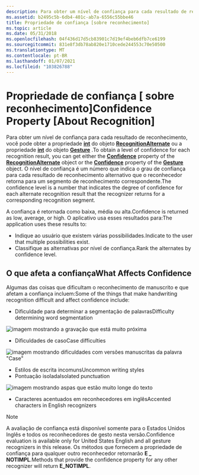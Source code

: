 ```yaml
---
description: Para obter um nível de confiança para cada resultado de reconhecimento, você pode obter a propriedade int do objeto RecognitionAlternate ou a propriedade int do objeto Gesture.
ms.assetid: b2495c5b-6db4-401c-ab7a-6556c55bbe46
title: Propriedade de confiança [sobre reconhecimento]
ms.topic: article
ms.date: 05/31/2018
ms.openlocfilehash: 04f436d17d5cb83901c7d19ef4beb6dfb7ce6199
ms.sourcegitcommit: 831e8f3db78ab820e1710cede244553c70e50500
ms.translationtype: MT
ms.contentlocale: pt-BR
ms.lasthandoff: 01/07/2021
ms.locfileid: "103826788"
---
```

# <a name="confidence-property-about-recognition"></a><span data-ttu-id="1cfd1-103">Propriedade de confiança \[ sobre reconhecimento\]</span><span class="sxs-lookup"><span data-stu-id="1cfd1-103">Confidence Property \[About Recognition\]</span></span>

<span data-ttu-id="1cfd1-104">Para obter um nível de confiança para cada resultado de reconhecimento, você pode obter a propriedade [**int**](/windows/desktop/api/msinkaut/nf-msinkaut-iinkrecognitionalternate-get_confidence) do objeto [**RecognitionAlternate**](/windows/desktop/api/msinkaut/nn-msinkaut-iinkrecognitionalternate) ou a propriedade [**int**](/windows/desktop/api/msinkaut/nf-msinkaut-iinkgesture-get_confidence) do objeto [**Gesture**](/windows/desktop/api/msinkaut/nn-msinkaut-iinkgesture) .</span><span class="sxs-lookup"><span data-stu-id="1cfd1-104">To obtain a level of confidence for each recognition result, you can get either the [**Confidence**](/windows/desktop/api/msinkaut/nf-msinkaut-iinkrecognitionalternate-get_confidence) property of the [**RecognitionAlternate**](/windows/desktop/api/msinkaut/nn-msinkaut-iinkrecognitionalternate) object or the [**Confidence**](/windows/desktop/api/msinkaut/nf-msinkaut-iinkgesture-get_confidence) property of the [**Gesture**](/windows/desktop/api/msinkaut/nn-msinkaut-iinkgesture) object.</span></span> <span data-ttu-id="1cfd1-105">O nível de confiança é um número que indica o grau de confiança para cada resultado de reconhecimento alternativo que o reconhecedor retorna para um segmento de reconhecimento correspondente.</span><span class="sxs-lookup"><span data-stu-id="1cfd1-105">The confidence level is a number that indicates the degree of confidence for each alternate recognition result that the recognizer returns for a corresponding recognition segment.</span></span>

<span data-ttu-id="1cfd1-106">A confiança é retornada como baixa, média ou alta.</span><span class="sxs-lookup"><span data-stu-id="1cfd1-106">Confidence is returned as low, average, or high.</span></span> <span data-ttu-id="1cfd1-107">O aplicativo usa esses resultados para:</span><span class="sxs-lookup"><span data-stu-id="1cfd1-107">The application uses these results to:</span></span>

-   <span data-ttu-id="1cfd1-108">Indique ao usuário que existem várias possibilidades.</span><span class="sxs-lookup"><span data-stu-id="1cfd1-108">Indicate to the user that multiple possibilities exist.</span></span>
-   <span data-ttu-id="1cfd1-109">Classifique as alternativas por nível de confiança.</span><span class="sxs-lookup"><span data-stu-id="1cfd1-109">Rank the alternates by confidence level.</span></span>

## <a name="what-affects-confidence"></a><span data-ttu-id="1cfd1-110">O que afeta a confiança</span><span class="sxs-lookup"><span data-stu-id="1cfd1-110">What Affects Confidence</span></span>

<span data-ttu-id="1cfd1-111">Algumas das coisas que dificultam o reconhecimento de manuscrito e que afetam a confiança incluem:</span><span class="sxs-lookup"><span data-stu-id="1cfd1-111">Some of the things that make handwriting recognition difficult and affect confidence include:</span></span>

-   <span data-ttu-id="1cfd1-112">Dificuldade para determinar a segmentação de palavras</span><span class="sxs-lookup"><span data-stu-id="1cfd1-112">Difficulty determining word segmentation</span></span>

![imagem mostrando a gravação que está muito próxima](images/5c5d1c42-cbd1-46d0-a6f8-653f204f52cd.jpg)

-   <span data-ttu-id="1cfd1-114">Dificuldades de caso</span><span class="sxs-lookup"><span data-stu-id="1cfd1-114">Case difficulties</span></span>

![imagem mostrando dificuldades com versões manuscritas da palavra "Case"](images/1bdfb2e3-06ac-4c49-a39b-f0be51aed0e8.jpg)

-   <span data-ttu-id="1cfd1-116">Estilos de escrita incomuns</span><span class="sxs-lookup"><span data-stu-id="1cfd1-116">Uncommon writing styles</span></span>
-   <span data-ttu-id="1cfd1-117">Pontuação isolada</span><span class="sxs-lookup"><span data-stu-id="1cfd1-117">Isolated punctuation</span></span>

![imagem mostrando aspas que estão muito longe do texto](images/743364b3-af62-4775-9d0d-f13f6e36c922.jpg)

-   <span data-ttu-id="1cfd1-119">Caracteres acentuados em reconhecedores em inglês</span><span class="sxs-lookup"><span data-stu-id="1cfd1-119">Accented characters in English recognizers</span></span>

> [!Note]  
> <span data-ttu-id="1cfd1-120">A avaliação de confiança está disponível somente para o Estados Unidos Inglês e todos os reconhecedores de gesto nesta versão.</span><span class="sxs-lookup"><span data-stu-id="1cfd1-120">Confidence evaluation is available only for United States English and all gesture recognizers in this release.</span></span> <span data-ttu-id="1cfd1-121">Os métodos que fornecem a propriedade de confiança para qualquer outro reconhecedor retornarão **E \_ NOTIMPL**.</span><span class="sxs-lookup"><span data-stu-id="1cfd1-121">Methods that provide the confidence property for any other recognizer will return **E\_NOTIMPL**.</span></span>

 

 

 



